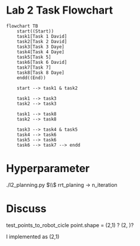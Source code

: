 # Lab 2 Task Flowchart
```mermaid
flowchart TB
    start((Start))
    task1[Task 1 David]
    task2[Task 2 David]
    task3[Task 3 Daye]
    task4[Task 4 Daye]
    task5[Task 5]
    task6[Task 6 David]
    task7[Task 7]
    task8[Task 8 Daye]
    endd((End))
    
    start --> task1 & task2
    
    task1 --> task3
    task2 --> task3

    task1 --> task8
    task2 --> task8

    task3 --> task4 & task5
    task4 --> task6
    task5 --> task6
    task6 --> task7 --> endd
```

# Hyperparameter 

./l2_planning.py $\\$
rrt_planing -> n_iteration 

# Discuss 

test_points_to_robot_cicle 
point.shape = (2,1) ? (2, )? 

I implemented as (2,1) 